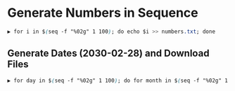 # Generate Numbers in Sequence
```CSS
▶ for i in $(seq -f "%02g" 1 100); do echo $i >> numbers.txt; done
```

## Generate Dates (2030-02-28) and Download Files
```CSS
▶ for day in $(seq -f "%02g" 1 100); do for month in $(seq -f "%02g" 1 100); do wget -nv https://pwnstuff.com/downloads/2020-$month-$day-document.pdf 2>/dev/null; done;  done
```

